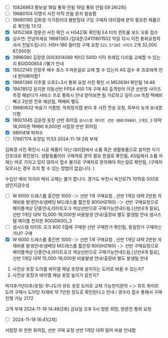 - [ ] 10826863 황보설 18일 통화 안됨 19일 통화 안됨 09:26(2회)
- [ ] 19680104 이명식 사진 아직 안옴 문자 발송함
- [ ] 19680190 김화경 식기정리대 물받침대 구입 구매처 대리점에 문의 필요한 제품으로 확인됨 13:12
- [x] 14152368 정문선 사진 확인 시 HS423E 확인됨 E4 터치 컨트롤 보드 오류 접수
- [x] 심수연: 안녕하세요 19681363 /김대준/24111801502 익일 12시 이전 통화요청하셔서 전달드립니다. HSH-160  필터망 구매 요청  `521.5*203 사이즈`  2개 32,000  67,000원
- [x] 3996080 김정영 0003014089 빅터2 5000 식탁 프레임 다리를 교체할 수 있는지 BGID00654 //불가 안내 
- [x] 15522145 안창주 배수 호스 두꺼운걸로 교체 할 수 있는지 AS 접수 후 프로에게 안내 받아봐야함?
- [x] 19681386 이주홍 오후2~3시 통화 요청 사진 확인 시 MS363H 확인됨 14:48
- [x] 19478512 윤지현 이동선반 FPS4 450 1개 구매 AS 출격방어 이관 선반장 사이즈 측정 해놨다가 서비스 프로 통화시 안내 받아보면 됨 가로하고 깊이 cm 측정 택배비 빼고 2만원 전후 예상됨, 택배비 별도
- [ ] 19680632 박슬기 거름방, 악취방지캡 분리 후 사전 전송 요청, 외부라 늦게 보내겠다함
- [x] 18921045 김윤정 옷장 선반 휘어짐  `샘시스템 화이트 선반 800(D600)_1개입_3` 대략 18,000원 택배비 8,000원 서랍장 반반 휘어짐
- [x] 9891418 박희수
- [ ] 17987174  유정임 11:53 2024-11-19 2회 부재

김화경 사진 확인시 시공 제품이 아닌 대리점에서 소품 혹은 생활용품으로 설치한 식기건조대로 확인된다. 생활용품이라 구매처로 문의 필요 한걸로 확인됨, AS팀에서 소품 자재는 따로 가지고 있지 않아서 접수 불가로 구매처로 문의해야 하는걸로 확인됨, 
(구매처 모르시는 경우 조치 할 수 있는 방법이 없습니다. )

수입산 메쉬 의자라 메쉬 교체는 불가 합니다. 
경기도 부천시 옥산로75 1015동 503호
성인지감수성

- [ ] W 6000 드레스룸 중간판 1000 -＞ 선반 1개 구매요청 , 선반 1개당 대략 2만원 자재비용 발생안내/샘베딩 M드레스룸 짧은장 800(H2160) -＞ 선반 구매요청으로 메이플색상 단종안내,라이트오크 색상선반으로 구매가능안내드림.[선반4개 필요],선반 1개당 대략 15,000-16,000원 비용발생 안내/출장비 별도 발생됨 안내 샘시스템 메이플 천지판 800(D600)_3 
- [ ] 샘시스템 라이트 오크 800 5월에 구매한 선반 구매한거 확인됨, 동일한거 구매하는거냐? 구매 
- [x] W 6000 드레스룸 중간판 1000 -＞ 선반 1개 구매요청 , 선반 1개당 대략 2만원 자재비용 발생안내/샘베딩 M드레스룸 짧은장 800(H2160) -＞ 선반 구매요청으로 메이플색상 단종안내,라이트오크 색상선반으로 구매가능안내드림.[선반4개 필요],선반 1개당 대략 15,000-16,000원 비용발생 안내/출장비 별도 발생됨 안내

1. 사진상 옷장 도어를 바이엘 채널 옷장에 설치히는 도어로 바꿀 수 있는지?
2. 사진상 옷장과 바이엘 채널 옷장 높이가 같은지?

박지후/1년이후/옷장/ 루나도어  뮤트 옷장 도어로 교체 가능한지문의  =＞ 뮤트 화이트 도어 구매시 도어당 자재비 약 7만원 정도로 확인된다고 안내 / 경수리 접수 통해서 구매 진행 가능
2172


고객 부재 2024-11-19 14:48(2회) 금요일 오후 5시 방문 희망, 방문전 통화 요청
- [ ] 2024-11-19 16:41(2회)

서랍장 위 천판 휘어짐, 선반 구매 요청 선반 1개당 대략 얼마 비용 안내함